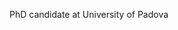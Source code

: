 PhD candidate at University of Padova

<!---
rasakbary/rasakbary is a ✨ special ✨ repository because its `README.md` (this file) appears on your GitHub profile.
You can click the Preview link to take a look at your changes.
--->
